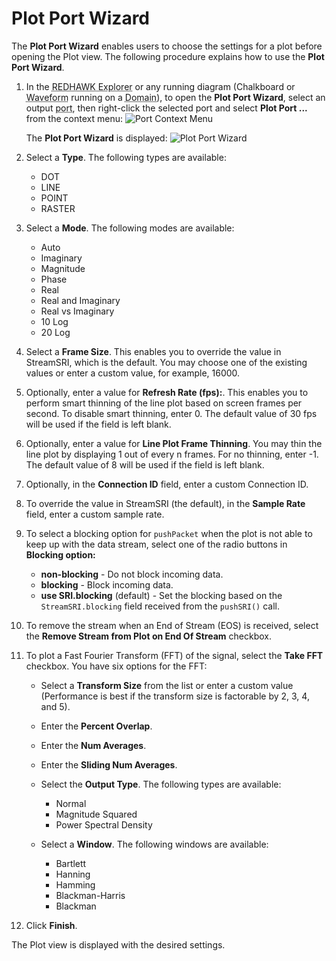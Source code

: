 # Plot Port Wizard

The **Plot Port Wizard** enables users to choose the settings for a plot before opening the Plot view. The following procedure explains how to use the **Plot Port Wizard**.

1.  In the <abbr title="See Glossary.">REDHAWK Explorer</abbr> or any running diagram (Chalkboard or <abbr title="See Glossary.">Waveform</abbr> running on a <abbr title="See Glossary.">Domain</abbr>), to open the **Plot Port Wizard**, select an output <abbr title="See Glossary.">port</abbr>, then right-click the selected port and select **Plot Port ...** from the context menu:
    ![Port Context Menu](img/BothPortContext.png)

    The **Plot Port Wizard** is displayed:
    ![Plot Port Wizard](img/NewPlotPortWizard.png)

2.  Select a **Type**. The following types are available:

      - DOT
      - LINE
      - POINT
      - RASTER

3.  Select a **Mode**. The following modes are available:

      - Auto
      - Imaginary
      - Magnitude
      - Phase
      - Real
      - Real and Imaginary
      - Real vs Imaginary
      - 10 Log
      - 20 Log

4.  Select a **Frame Size**. This enables you to override the value in StreamSRI, which is the default. You may choose one of the existing values or enter a custom value, for example, 16000.

5.  Optionally, enter a value for **Refresh Rate (fps):**. This enables you to perform smart thinning of the line plot based on screen frames per second. To disable smart thinning, enter 0. The default value of 30 fps will be used if the field is left blank.

6.  Optionally, enter a value for **Line Plot Frame Thinning**. You may thin the line plot by displaying 1 out of every n frames. For no thinning, enter -1. The default value of 8 will be used if the field is left blank.

7.  Optionally, in the **Connection ID** field, enter a custom Connection ID.

8.  To override the value in StreamSRI (the default), in the **Sample Rate** field, enter a custom sample rate.

9.  To select a blocking option for `pushPacket` when the plot is not able to keep up with the data stream, select one of the radio buttons in **Blocking option:**

      - **non-blocking** - Do not block incoming data.
      - **blocking** - Block incoming data.
      - **use SRI.blocking** (default) - Set the blocking based on the `StreamSRI.blocking` field received from the `pushSRI()` call.

10. To remove the stream when an End of Stream (EOS) is received, select the **Remove Stream from Plot on End Of Stream** checkbox.

11. To plot a Fast Fourier Transform (FFT) of the signal, select the **Take FFT** checkbox. You have six options for the FFT:

      - Select a **Transform Size** from the list or enter a custom value (Performance is best if the transform size is factorable by 2, 3, 4, and 5).
      - Enter the **Percent Overlap**.
      - Enter the **Num Averages**.
      - Enter the **Sliding Num Averages**.
      - Select the **Output Type**. The following types are available:
          - Normal
          - Magnitude Squared
          - Power Spectral Density

      - Select a **Window**. The following windows are available:

          - Bartlett
          - Hanning
          - Hamming
          - Blackman-Harris
          - Blackman

12. Click **Finish**.

The Plot view is displayed with the desired settings.
